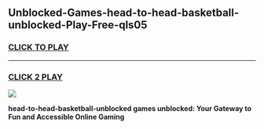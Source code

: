 
## Unblocked-Games-head-to-head-basketball-unblocked-Play-Free-qls05
<h3>
<a href="https://premium76.site?title=head-to-head-basketball-unblocked&ref=20M">CLICK TO PLAY</a></h3>
<hr>

<h3>
<a href="https://premium76.site?title=head-to-head-basketball-unblocked&ref=20M">CLICK 2 PLAY</a>
  
</h3>

<a href="https://premium76.site?title=head-to-head-basketball-unblocked&ref=19M"><img src="https://clearcache.store/games.png"></a>


**head-to-head-basketball-unblocked games unblocked: Your Gateway to Fun and Accessible Online Gaming**

